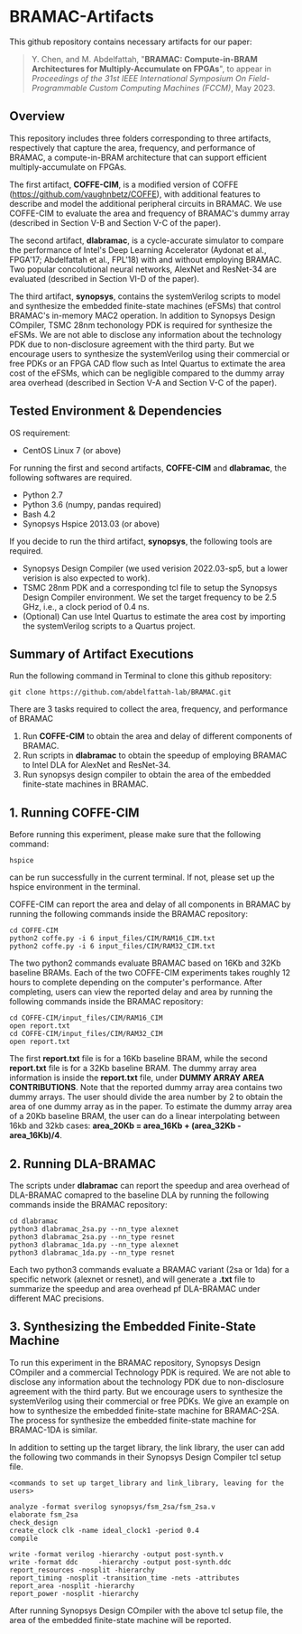 
# BRAMAC-Artifacts

This github repository contains necessary artifacts for our paper: 
>Y. Chen, and M. Abdelfattah,
>"**BRAMAC: Compute-in-BRAM Architectures for Multiply-Accumulate on FPGAs**",
>to appear in _Proceedings of the 31st IEEE International Symposium On Field-Programmable Custom Computing Machines (FCCM)_, May 2023.

## Overview
This repository includes three folders corresponding to three artifacts, respectively that capture the area, frequency, and performance of BRAMAC, a compute-in-BRAM architecture that can support efficient multiply-accumulate on FPGAs. 

The first artifact, **COFFE-CIM**, is a modified version of COFFE (https://github.com/vaughnbetz/COFFE), with additional features to describe and model the additional peripheral circuits in BRAMAC. We use COFFE-CIM to evaluate the area and frequency of BRAMAC's dummy array (described in Section V-B and Section V-C of the paper). 

The second artifact, **dlabramac**, is a cycle-accurate simulator to compare the performance of Intel's Deep Learning Accelerator (Aydonat et al., FPGA'17; Abdelfattah et al., FPL'18) with and without employing BRAMAC. Two popular concolutional neural networks, AlexNet and ResNet-34 are evaluated (described in Section VI-D of the paper). 

The third artifact, **synopsys**, contains the systemVerilog scripts to model and synthesize the embedded finite-state machines (eFSMs) that control BRAMAC's in-memory MAC2 operation. In addition to Synopsys Design COmpiler, TSMC 28nm techonology PDK is required for synthesize the eFSMs. We are not able to disclose any information about the technology PDK due to non-disclosure agreement with the third party. But we encourage users to synthesize the systemVerilog using their commercial or free PDKs or an FPGA CAD flow such as Intel Quartus to extimate the area cost of the eFSMs, which can be negligible compared to the dummy array area overhead (described in Section V-A and Section V-C of the paper).

## Tested Environment & Dependencies
OS requirement:
- CentOS Linux 7 (or above)

For running the first and second artifacts, **COFFE-CIM** and **dlabramac**, the following softwares are required. 
- Python 2.7
- Python 3.6 (numpy, pandas required)
- Bash 4.2
- Synopsys Hspice 2013.03 (or above)

If you decide to run the third artifact, **synopsys**, the following tools are required.
- Synopsys Design Compiler (we used verision 2022.03-sp5, but a lower verision is also expected to work).
- TSMC 28nm PDK and a corresponding tcl file to setup the Synopsys Design Compiler environment. We set the target frequency to be 2.5 GHz, i.e., a clock period of 0.4 ns.
- (Optional) Can use Intel Quartus to estimate the area cost by importing the systemVerilog scripts to a Quartus project.

## Summary of Artifact Executions
Run the following command in Terminal to clone this github repository:
 ```
 git clone https://github.com/abdelfattah-lab/BRAMAC.git
 ```

There are 3 tasks required to collect the area, frequency, and performance of BRAMAC
1. Run **COFFE-CIM** to obtain the area and delay of different components of BRAMAC. 
2. Run scripts in **dlabramac** to obtain the speedup of employing BRAMAC to Intel DLA for AlexNet and ResNet-34.
3. Run synopsys design compiler to obtain the area of the embedded finite-state machines in BRAMAC.

## 1. Running COFFE-CIM
Before running this experiment, please make sure that the following command:
 ```
hspice
```
can be run successfully in the current terminal. If not, please set up the hspice environment in the terminal. 

COFFE-CIM can report the area and delay of all components in BRAMAC by running the following commands inside the BRAMAC repository:
 ```
 cd COFFE-CIM
 python2 coffe.py -i 6 input_files/CIM/RAM16_CIM.txt
 python2 coffe.py -i 6 input_files/CIM/RAM32_CIM.txt 
 ```
The two python2 commands evaluate BRAMAC based on 16Kb and 32Kb baseline BRAMs. Each of the two COFFE-CIM experiments takes roughly 12 hours to complete depending on the computer's performance. After completing, users can view the reported delay and area by running the following commands inside the BRAMAC repository:
 ```
 cd COFFE-CIM/input_files/CIM/RAM16_CIM
 open report.txt 
 cd COFFE-CIM/input_files/CIM/RAM32_CIM
 open report.txt 
 ```
The first **report.txt** file is for a 16Kb baseline BRAM, while the second **report.txt** file is for a 32Kb baseline BRAM. The dummy array area information is inside the **report.txt** file, under **DUMMY ARRAY AREA CONTRIBUTIONS**. Note that the reported dummy array area contains two dummy arrays. The user should divide the area number by 2 to obtain the area of one dummy array as in the paper. 
To estimate the dummy array area of a 20Kb baseline BRAM, the user can do a linear interpolating between 16kb and 32kb cases: **area_20Kb = area_16Kb + (area_32Kb - area_16Kb)/4**. 

## 2. Running DLA-BRAMAC
The scripts under **dlabramac** can report the speedup and area overhead of DLA-BRAMAC comapred to the baseline DLA by running the following commands inside the BRAMAC repository:
 ```
 cd dlabramac
 python3 dlabramac_2sa.py --nn_type alexnet
 python3 dlabramac_2sa.py --nn_type resnet
 python3 dlabramac_1da.py --nn_type alexnet
 python3 dlabramac_1da.py --nn_type resnet
 ```
Each two python3 commands evaluate a BRAMAC variant (2sa or 1da) for a specific network (alexnet or resnet), and will generate a **.txt** file to summarize the speedup and area overhead pf DLA-BRAMAC under different MAC precisions. 

## 3. Synthesizing the Embedded Finite-State Machine
To run this experiment in the BRAMAC repository, Synopsys Design COmpiler and a commercial Technology PDK is required. We are not able to disclose any information about the technology PDK due to non-disclosure agreement with the third party. But we encourage users to synthesize the systemVerilog using their commercial or free PDKs. We give an example on how to synthesize the embedded finite-state machine for BRAMAC-2SA. The process for synthesize the embedded finite-state machine for BRAMAC-1DA is similar. 

In addition to setting up the target library, the link library, the user can add the following two commands in their Synopsys Design Compiler tcl setup file.  
 ```
 <commands to set up target_library and link_library, leaving for the users>

 analyze -format sverilog synopsys/fsm_2sa/fsm_2sa.v
 elaborate fsm_2sa
 check_design
 create_clock clk -name ideal_clock1 -period 0.4
 compile

 write -format verilog -hierarchy -output post-synth.v
 write -format ddc     -hierarchy -output post-synth.ddc
 report_resources -nosplit -hierarchy
 report_timing -nosplit -transition_time -nets -attributes
 report_area -nosplit -hierarchy
 report_power -nosplit -hierarchy
 ```
After running Synopsys Design COmpiler with the above tcl setup file, the area of the embedded finite-state machine will be reported. 
